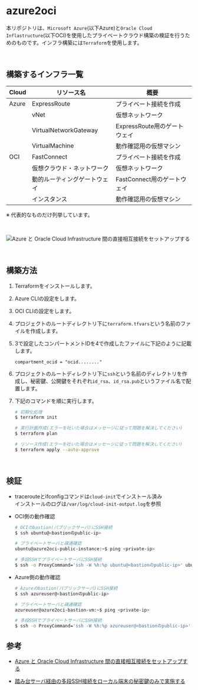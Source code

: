 # azure2oci
本リポジトリは、`Microsoft Azure`(以下Azure)と`Oracle Cloud Inflastructure`(以下OCI)を使用したプライベートクラウド構築の検証を行うためのものです。インフラ構築には`Terraform`を使用します。

<br />

## 構築するインフラ一覧
|  Cloud  |  リソース名  |  概要  |
| ---- | ---- | ---- |
|  Azure  |  ExpressRoute  |  プライベート接続を作成  |
|    |   vNet  |  仮想ネットワーク  |
|    |   VirtualNetworkGateway  |  ExpressRoute用のゲートウェイ  |
|    |   VirtualMachine  |  動作確認用の仮想マシン  |
|  OCI  |  FastConnect  |  プライベート接続を作成  |
|    |   仮想クラウド・ネットワーク  |  仮想ネットワーク  |
|    |   動的ルーティングゲートウェイ  |  FastConnect用のゲートウェイ  |
|    |   インスタンス  |  動作確認用の仮想マシン  |

※ 代表的なものだけ列挙しています。

<br />

![Azure と Oracle Cloud Infrastructure 間の直接相互接続をセットアップする](https://user-images.githubusercontent.com/47296773/169279637-5a0b401b-6b47-4be3-9807-1c881ac0efc6.png)

<br />

## 構築方法

1. Terraformをインストールします。

2. Azure CLIの設定をします。

3. OCI CLIの設定をします。

4. プロジェクトのルートディレクトリ下に`terraform.tfvars`という名前のファイルを作成します。

5. 3で設定したコンパートメントIDを4で作成したファイルに下記のように記載します。

    ```
    compartment_ocid = "ocid........"
    ```
6. プロジェクトのルートディレクトリ下に`ssh`という名前のディレクトリを作成し、秘密鍵、公開鍵をそれぞれ`id_rsa`、`id_rsa.pub`というファイル名で配置します。  

7. 下記のコマンドを順に実行します。

    ```sh
    # 初期化処理
    $ terraform init

    # 実行計画作成(エラーを吐いた場合はメッセージに従って問題を解決してください)
    $ terraform plan

    # リソース作成(エラーを吐いた場合はメッセージに従って問題を解決してください)
    $ terraform apply --auto-approve
    ```

<br />

## 検証
- tracerouteとifconfigコマンドは`cloud-init`でインストール済み  
インストールのログは`/var/log/cloud-init-output.log`を参照  

- OCI側の動作確認
    ```sh
    # OCIのbastion(パブリックサーバ)にSSH接続
    $ ssh ubuntu@<bastionのpublic-ip>

    # プライベートサーバと疎通確認
    ubuntu@azure2oci-public-instance:~$ ping <private-ip>

    # 多段SSHでプライベートサーバにSSH接続
    $ ssh -o ProxyCommand='ssh -W %h:%p ubuntu@<bastionのpublic-ip>' ubuntu@<プライベートサーバのprivate-ip>
    ```

- Azure側の動作確認
    ```sh
    # Azureのbastion(パブリックサーバ)にSSH接続
    $ ssh azureuser@<bastionのpublic-ip>

    # プライベートサーバと疎通確認
    azureuser@azure2oci-bastion-vm:~$ ping <private-ip>

    # 多段SSHでプライベートサーバにSSH接続
    $ ssh -o ProxyCommand='ssh -W %h:%p azureuser@<bastionのpublic-ip>' azureuser@<プライベートサーバのprivate-ip>
    ```

## 参考

- [Azure と Oracle Cloud Infrastructure 間の直接相互接続をセットアップする](https://docs.microsoft.com/ja-jp/azure/virtual-machines/workloads/oracle/configure-azure-oci-networking)  

- [踏み台サーバ経由の多段SSH接続をローカル端末の秘密鍵のみで実施する](https://dev.classmethod.jp/articles/bastion-multi-stage-ssh-only-local-pem/)
